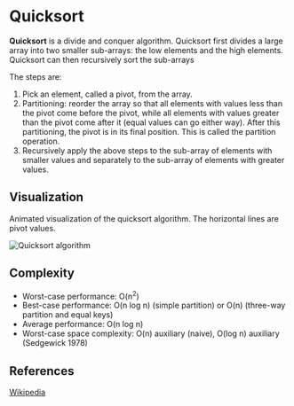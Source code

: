 # Quicksort

**Quicksort** is a divide and conquer algorithm. Quicksort first divides a large array into two smaller sub-arrays:
the low elements and the high elements. Quicksort can then recursively sort the sub-arrays

The steps are:

1. Pick an element, called a pivot, from the array.
2. Partitioning: reorder the array so that all elements with values less than the pivot come before the pivot,
while all elements with values greater than the pivot come after it (equal values can go either way).
After this partitioning, the pivot is in its final position. This is called the partition operation.
3. Recursively apply the above steps to the sub-array of elements with smaller values and separately to the sub-array of elements with greater values.

## Visualization

Animated visualization of the quicksort algorithm. The horizontal lines are pivot values.

![Quicksort algorithm](https://upload.wikimedia.org/wikipedia/commons/6/6a/Sorting_quicksort_anim.gif)

## Complexity

- Worst-case performance:       O(n<sup>2</sup>)
- Best-case performance:        O(n log n) (simple partition) or O(n) (three-way partition and equal keys)
- Average performance:          O(n log n)
- Worst-case space complexity:  O(n) auxiliary (naive), O(log n) auxiliary (Sedgewick 1978)

## References

[Wikipedia](https://en.wikipedia.org/wiki/Quicksort)
